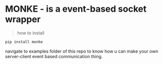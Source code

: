 # MONKE - is a event-based socket wrapper

> how to install

```sh
pip install monke
```

navigate to examples folder of this repo to know how u can make your own server-client event based communication thing.